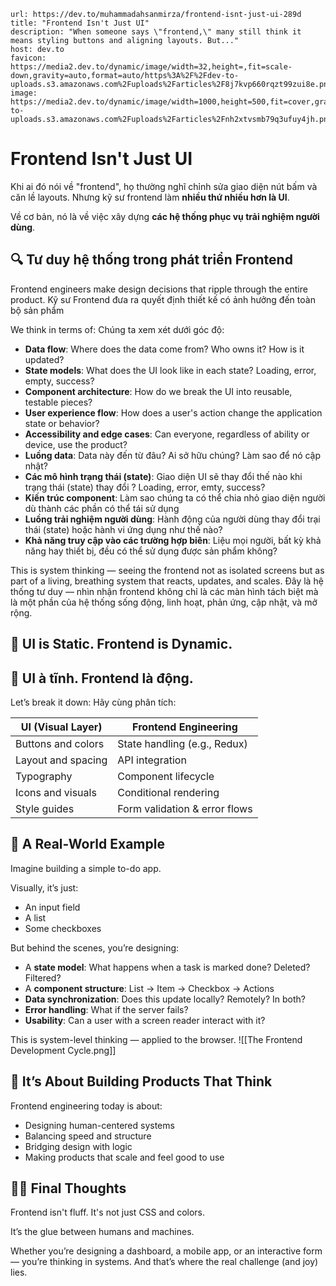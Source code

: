 
```cardlink
url: https://dev.to/muhammadahsanmirza/frontend-isnt-just-ui-289d
title: "Frontend Isn't Just UI"
description: "When someone says \"frontend,\" many still think it means styling buttons and aligning layouts. But..."
host: dev.to
favicon: https://media2.dev.to/dynamic/image/width=32,height=,fit=scale-down,gravity=auto,format=auto/https%3A%2F%2Fdev-to-uploads.s3.amazonaws.com%2Fuploads%2Farticles%2F8j7kvp660rqzt99zui8e.png
image: https://media2.dev.to/dynamic/image/width=1000,height=500,fit=cover,gravity=auto,format=auto/https%3A%2F%2Fdev-to-uploads.s3.amazonaws.com%2Fuploads%2Farticles%2Fnh2xtvsmb79q3ufuy4jh.png
```

# Frontend Isn't Just UI

Khi ai đó nói về "frontend", họ thường nghĩ chỉnh sửa giao diện nút bấm và căn lề layouts. Nhưng kỹ sư frontend làm **nhiều thứ nhiều hơn là UI**. 


Về cơ bản, nó là về việc xây dựng **các hệ thống phục vụ trải nghiệm người dùng**.

## 🔍 Tư duy hệ thống trong phát triển Frontend

Frontend engineers make design decisions that ripple through the entire product.
Kỹ sư Frontend đưa ra quyết định thiết kế có ảnh hưởng đến toàn bộ sản phẩm

We think in terms of:
Chúng ta xem xét dưới góc độ:

- **Data flow**: Where does the data come from? Who owns it? How is it updated?
- **State models**: What does the UI look like in each state? Loading, error, empty, success?
- **Component architecture**: How do we break the UI into reusable, testable pieces?
- **User experience flow**: How does a user's action change the application state or behavior?
- **Accessibility and edge cases**: Can everyone, regardless of ability or device, use the product?
- **Luồng data**: Data này đến từ đâu?  Ai sở hữu chúng? Làm sao để nó cập nhật?
- **Các mô hình trạng thái (state)**: Giao diện UI sẽ thay đổi thế nào khi trạng thái (state) thay đổi ? Loading, error, emty, success?
- **Kiến trúc component**: Làm sao chúng ta có thể chia nhỏ giao diện người dù thành các phần có thể tái sử dụng
- **Luồng trải nghiệm người dùng**: Hành động của người dùng thay đổi trại thái (state) hoặc hành vi ứng dụng như thế nào?
- **Khả năng truy cập vào các trường hợp biên**: Liệu mọi người, bất kỳ khả năng hay thiết bị, đều có thể sử dụng được sản phẩm không? 

This is system thinking — seeing the frontend not as isolated screens but as part of a living, breathing system that reacts, updates, and scales.
Đây là hệ thống tư duy — nhìn nhận frontend không chỉ là các màn hình tách biệt mà là một phần của hệ thống sống động, linh hoạt, phản ứng, cập nhật, và mở rộng.

## 🧠 UI is Static. Frontend is Dynamic.
## 🧠 UI à tĩnh. Frontend là động.

Let’s break it down:
Hãy cùng phân tích:

| UI (Visual Layer)  | Frontend Engineering          |
| ------------------ | ----------------------------- |
| Buttons and colors | State handling (e.g., Redux)  |
| Layout and spacing | API integration               |
| Typography         | Component lifecycle           |
| Icons and visuals  | Conditional rendering         |
| Style guides       | Form validation & error flows |

## 🧩 A Real-World Example

Imagine building a simple to-do app.

Visually, it’s just:

- An input field
- A list
- Some checkboxes

But behind the scenes, you’re designing:

- A **state model**: What happens when a task is marked done? Deleted? Filtered?
- A **component structure**: List → Item → Checkbox → Actions
- **Data synchronization**: Does this update locally? Remotely? In both?
- **Error handling**: What if the server fails?
- **Usability**: Can a user with a screen reader interact with it?

This is system-level thinking — applied to the browser.
![[The Frontend Development Cycle.png]]

## 🔄 It’s About Building Products That Think

Frontend engineering today is about:

- Designing human-centered systems
- Balancing speed and structure
- Bridging design with logic
- Making products that scale and feel good to use

## 👨‍💻 Final Thoughts

Frontend isn't fluff. It's not just CSS and colors.

It’s the glue between humans and machines.

Whether you’re designing a dashboard, a mobile app, or an interactive form — you’re thinking in systems. And that’s where the real challenge (and joy) lies.